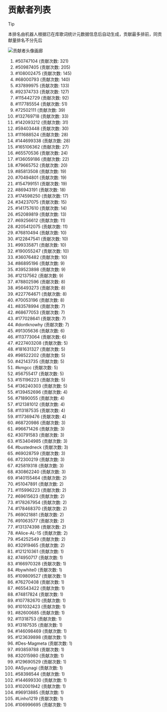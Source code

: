 # 贡献者列表

> [!TIP]
> 本排名由机器人根据已在库歌词统计元数据信息后自动生成，贡献最多排前，同贡献量排名不分先后

![贡献者头像画廊](./CONTRIBUTORS.svg)

1. #50747104 (贡献次数: 321)
2. #50987405 (贡献次数: 205)
3. #108002475 (贡献次数: 145)
4. #68000793 (贡献次数: 140)
5. #37899975 (贡献次数: 133)
6. #92374733 (贡献次数: 127)
7. #115442729 (贡献次数: 92)
8. #117785554 (贡献次数: 51)
9. #72502111 (贡献次数: 39)
10. #132769718 (贡献次数: 33)
11. #142093212 (贡献次数: 31)
12. #59403448 (贡献次数: 30)
13. #111688524 (贡献次数: 28)
14. #144699338 (贡献次数: 28)
15. #165106362 (贡献次数: 27)
16. #65570536 (贡献次数: 24)
17. #136059186 (贡献次数: 22)
18. #79665752 (贡献次数: 20)
19. #85813508 (贡献次数: 19)
20. #70494801 (贡献次数: 19)
21. #154799151 (贡献次数: 19)
22. #86943191 (贡献次数: 18)
23. #174598250 (贡献次数: 17)
24. #34237075 (贡献次数: 15)
25. #141757610 (贡献次数: 14)
26. #52089819 (贡献次数: 13)
27. #69256612 (贡献次数: 11)
28. #205412075 (贡献次数: 11)
29. #76810494 (贡献次数: 10)
30. #122847541 (贡献次数: 10)
31. #99335871 (贡献次数: 10)
32. #190055247 (贡献次数: 10)
33. #36076482 (贡献次数: 10)
34. #86895196 (贡献次数: 9)
35. #39523898 (贡献次数: 9)
36. #12137562 (贡献次数: 9)
37. #78802596 (贡献次数: 8)
38. #56493273 (贡献次数: 8)
39. #227764671 (贡献次数: 8)
40. #70053196 (贡献次数: 8)
41. #83578994 (贡献次数: 7)
42. #68677053 (贡献次数: 7)
43. #177028641 (贡献次数: 7)
44. #dontknowhy (贡献次数: 7)
45. #91305636 (贡献次数: 6)
46. #113773064 (贡献次数: 6)
47. #227403208 (贡献次数: 5)
48. #181631327 (贡献次数: 5)
49. #98522202 (贡献次数: 5)
50. #42143735 (贡献次数: 5)
51. #kmgcc (贡献次数: 5)
52. #56755417 (贡献次数: 5)
53. #151196223 (贡献次数: 5)
54. #136240303 (贡献次数: 5)
55. #139452696 (贡献次数: 4)
56. #71890055 (贡献次数: 4)
57. #121381012 (贡献次数: 4)
58. #113187535 (贡献次数: 4)
59. #117369476 (贡献次数: 4)
60. #68720986 (贡献次数: 3)
61. #96671426 (贡献次数: 3)
62. #30791583 (贡献次数: 3)
63. #153404985 (贡献次数: 3)
64. #bustedneck (贡献次数: 3)
65. #69028759 (贡献次数: 3)
66. #72300219 (贡献次数: 3)
67. #25819318 (贡献次数: 3)
68. #30862240 (贡献次数: 3)
69. #140155464 (贡献次数: 2)
70. #51047891 (贡献次数: 2)
71. #115996223 (贡献次数: 2)
72. #69615623 (贡献次数: 2)
73. #178267954 (贡献次数: 2)
74. #178468370 (贡献次数: 2)
75. #69021881 (贡献次数: 2)
76. #91063577 (贡献次数: 2)
77. #131374398 (贡献次数: 2)
78. #Alice-AL-1S (贡献次数: 2)
79. #54252549 (贡献次数: 2)
80. #32919465 (贡献次数: 2)
81. #121210361 (贡献次数: 1)
82. #74950717 (贡献次数: 1)
83. #166970328 (贡献次数: 1)
84. #bywhite0 (贡献次数: 1)
85. #109809527 (贡献次数: 1)
86. #76270408 (贡献次数: 1)
87. #65543422 (贡献次数: 1)
88. #74817824 (贡献次数: 1)
89. #107782670 (贡献次数: 1)
90. #101032423 (贡献次数: 1)
91. #82600685 (贡献次数: 1)
92. #11318753 (贡献次数: 1)
93. #13187535 (贡献次数: 1)
94. #146098469 (贡献次数: 1)
95. #123639898 (贡献次数: 1)
96. #Des-Magmeta (贡献次数: 1)
97. #93859788 (贡献次数: 1)
98. #32015980 (贡献次数: 1)
99. #129690529 (贡献次数: 1)
100. #ASyunagi (贡献次数: 1)
101. #58398544 (贡献次数: 1)
102. #144699330 (贡献次数: 1)
103. #102001942 (贡献次数: 1)
104. #96913885 (贡献次数: 1)
105. #Linho1219 (贡献次数: 1)
106. #106996695 (贡献次数: 1)
